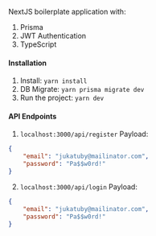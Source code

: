 NextJS boilerplate application with:
1. Prisma
2. JWT Authentication
3. TypeScript


#### Installation
1. Install: `yarn install`
2. DB Migrate: `yarn prisma migrate dev`
3. Run the project: `yarn dev`

#### API Endpoints
1. `localhost:3000/api/register`
Payload:
```json
{
    "email": "jukatuby@mailinator.com",
    "password": "Pa$$w0rd!"
}
```
2. `localhost:3000/api/login`
Payload:
```json
{
    "email": "jukatuby@mailinator.com",
    "password": "Pa$$w0rd!"
}
```